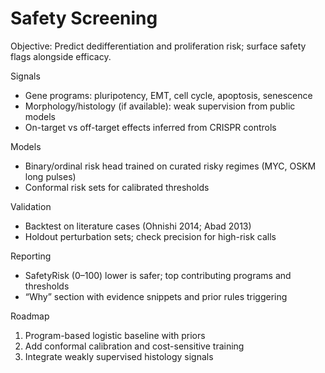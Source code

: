 # Safety Screening

Objective: Predict dedifferentiation and proliferation risk; surface safety flags alongside efficacy.

Signals
- Gene programs: pluripotency, EMT, cell cycle, apoptosis, senescence
- Morphology/histology (if available): weak supervision from public models
- On-target vs off-target effects inferred from CRISPR controls

Models
- Binary/ordinal risk head trained on curated risky regimes (MYC, OSKM long pulses)
- Conformal risk sets for calibrated thresholds

Validation
- Backtest on literature cases (Ohnishi 2014; Abad 2013)
- Holdout perturbation sets; check precision for high-risk calls

Reporting
- SafetyRisk (0–100) lower is safer; top contributing programs and thresholds
- “Why” section with evidence snippets and prior rules triggering

Roadmap
1) Program-based logistic baseline with priors
2) Add conformal calibration and cost-sensitive training
3) Integrate weakly supervised histology signals
